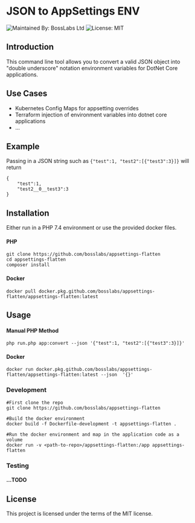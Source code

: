# JSON to AppSettings ENV
![Maintained By: BossLabs Ltd](https://img.shields.io/badge/MaintainedBy-BossLabs%20Ltd-blueviolet)
![License: MIT](https://img.shields.io/badge/License-MIT-yellow.svg)
## Introduction
This command line tool allows you to convert a valid JSON object into "double underscore" notation environment variables for DotNet Core applications.

## Use Cases
- Kubernetes Config Maps for appsetting overrides
- Terraform injection of environment variables into dotnet core applications
- ...

## Example
Passing in a JSON string such as `{"test":1, "test2":[{"test3":3}]}` will return
```
{
	"test":1,
	"test2__0__test3":3
}
```

## Installation
Either run in a PHP 7.4 environment or use the provided docker files.
#### PHP
```
git clone https://github.com/bosslabs/appsettings-flatten
cd appsettings-flatten
composer install
```
#### Docker
```
docker pull docker.pkg.github.com/bosslabs/appsettings-flatten/appsettings-flatten:latest
```

## Usage

#### Manual PHP Method
`php run.php app:convert --json '{"test":1, "test2":[{"test3":3}]}'`

#### Docker
```
docker run docker.pkg.github.com/bosslabs/appsettings-flatten/appsettings-flatten:latest --json  '{}'
```

### Development
```
#First clone the repo
git clone https://github.com/bosslabs/appsettings-flatten

#Build the docker environment
docker build -f Dockerfile-development -t appsettings-flatten .

#Run the docker environment and map in the application code as a volume
docker run -v <path-to-repo>/appsettings-flatten:/app appsettings-flatten
```

### Testing
#### ...TODO

## License
This project is licensed under the terms of the MIT license.